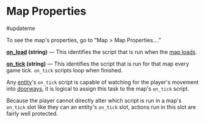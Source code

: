 # Map Properties

#updateme

To see the map's properties, go to "Map > Map Properties…."

**[on_load](../scripts/on_load) (string)** — This identifies the script that is run when the [map loads](../maps/map_loads).

**[on_tick](../scripts/on_tick) (string)** — This identifies the script that is run for that map every game tick. `on_tick` scripts loop when finished.

Any [entity](../entities)'s `on_tick` script is capable of watching for the player's movement into [doorways](../techniques/doors), it is logical to assign this task to the map's `on_tick` script.

Because the player cannot directly alter which script is run in a map's `on_tick` slot like they can an entity's `on_tick` slot, actions run in this slot are fairly well protected.
